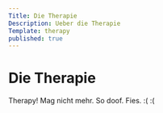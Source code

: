 ```yaml
---
Title: Die Therapie
Description: Ueber die Therapie
Template: therapy
published: true
---
```


# Die Therapie

Therapy! Mag nicht mehr. So doof. Fies. :( :(
